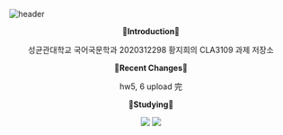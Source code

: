 
![header](https://capsule-render.vercel.app/api?type=Cylinder&color=auto&customColorList=6&height=300&section=header&text=Hello%20Applepops&fontSize=80&animation=blink)

  
<div align=center>
  
  :apple:**Introduction**:apple:
  
  성균관대학교 국어국문학과 2020312298 황지희의 CLA3109 과제 저장소  
  
  
  :green_apple:**Recent Changes**:green_apple:
  
  hw5, 6 upload 完

  
  
  :lemon:**Studying**:lemon:
  
 <img src="https://img.shields.io/badge/Python-3776AB?style=flat&logo=Python&logoColor=white"/> <img src="https://img.shields.io/badge/C-A8B9CC?style=flat&logo=C&logoColor=white"/></div>
